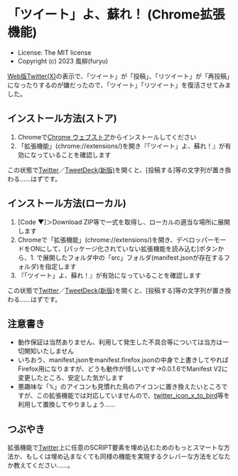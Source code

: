「ツイート」よ、蘇れ！ (Chrome拡張機能)
=====

- License: The MIT license  
- Copyright (c) 2023 風柳(furyu)  

[Web版Twitter(X)](https://twitter.com)の表示で、「ツイート」が「投稿」、「リツイート」が「再投稿」になったりするのが嫌だったので、「ツイート」「リツイート」を復活させてみました。  

## インストール方法(ストア)
1. Chromeで[Chrome ウェブストア](https://chrome.google.com/webstore/detail/jlbmpiaomahbmmhlpohcjgopklbndnod)からインストールしてください
2. 「拡張機能」(chrome://extensions/)を開き『「ツイート」よ、蘇れ！』が有効になっていることを確認します

この状態で[Twitter](https://twitter.com)／[TweetDeck(新版)](https://tweetdeck.twitter.com)を開くと、[投稿する]等の文字列が置き換わる……はずです。  

## インストール方法(ローカル)
1. [Code ▼]＞Download ZIP等で一式を取得し、ローカルの適当な場所に展開します
2. Chromeで「拡張機能」(chrome://extensions/)を開き、デベロッパーモードをONにして、[パッケージ化されていない拡張機能を読み込む]ボタンから、1. で展開したフォルダ中の「src」フォルダ(manifest.jsonが存在するフォルダ)を指定します
3. 『「ツイート」よ、蘇れ！』が有効になっていることを確認します

この状態で[Twitter](https://twitter.com)／[TweetDeck(新版)](https://tweetdeck.twitter.com)を開くと、[投稿する]等の文字列が置き換わる……はずです。  

## 注意書き
- 動作保証は当然ありません、利用して発生した不具合等については当方は一切関知いたしません
- いちおう、manifest.jsonをmanifest.firefox.jsonの中身で上書きしてやればFirefox用になりますが、どうも動作が怪しいです→0.0.1.6でManifest V2に変更したところ、安定した気がします
- 悪趣味な「𝕏」のアイコンも見慣れた鳥のアイコンに置き換えたいところですが、この拡張機能では対応していませんので、[twitter_icon_x_to_bird](https://chrome.google.com/webstore/detail/twittericonxtobird/iepkmhnkbldjmmgaekphkbiffjehajal?hl=ja)等を利用して置換してやりましょう……

## つぶやき
拡張機能で[Twitter](https://twitter.com)上に任意のSCRIPT要素を埋め込むためのもっとスマートな方法か、もしくは埋め込まなくても同様の機能を実現するクレバーな方法をどなたか教えてください……。  
